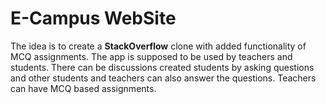  # E-Campus WebSite

The idea is to create a **StackOverflow** clone with added functionality of MCQ assignments. The app is supposed to be used by teachers and students. There can be discussions created students by asking questions and other students and teachers can also answer the questions. Teachers can have MCQ based assignments.
